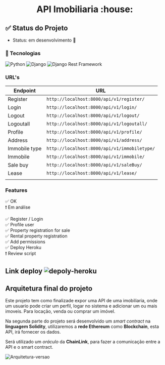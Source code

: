 <h1 align="center"> 
   API Imobiliaria :house:
</h1>

## :white_check_mark: Status do Projeto
- Status: em desenvolvimento :construction:

 ### :link: Tecnologias

![Python](https://img.shields.io/badge/Python-v3.9.0-blue) 
![Django](https://img.shields.io/badge/Django-v3.1.2-blue) 
![Django Rest Framework](https://img.shields.io/badge/DjangoRestFramework-v3.12.1-blue)



### URL's


|    Endpoint     |                    URL                          |  
|-----------------|-------------------------------------------------|
|  Register       |  `http://localhost:8000/api/v1/register/`       |   
|  Login          |  `http://localhost:8000/api/v1/login/`          |   
|  Logout         |  `http://localhost:8000/api/v1/logout/`         |   
|  Logoutall      |  `http://localhost:8000/api/v1/logoutall/`      |   
|  Profile        |  `http://localhost:8000/api/v1/profile/`        |  
|  Address        |  `http://localhost:8000/api/v1/address/`        |   
|  Immobile type  |  `http://localhost:8000/api/v1/immobiletype/`   |
|  Immobile       |  `http://localhost:8000/api/v1/immobile/`       | 
|  Sale buy       |  `http://localhost:8000/api/v1/saleBuy/`        |
|  Lease          |  `http://localhost:8000/api/v1/lease/`          |
|                 |                                                 |



### Features

:white_check_mark: OK <br>
:heavy_exclamation_mark: Em análise <br>

:white_check_mark: Register / Login  <br>
:white_check_mark: Profile user  <br>
:white_check_mark: Property registration for sale  <br>
:white_check_mark: Rental property registration  <br>
:white_check_mark: Add permissions  <br>
:white_check_mark: Deploy Heroku  <br>
:heavy_exclamation_mark: Review script  <br>



## Link deploy ![depoly-heroku](https://apimobiliaria.herokuapp.com/)



## Arquitetura final do projeto

Este projeto tem como finalizade expor uma API de uma imobiliaria, onde um usuario pode criar um perfil,
logar no sistema e adicionar um ou mais imoveis. Para locação, venda ou comprar um imóvel.

Na segunda parte do projeto será desenvolvido um *smart contract* na **linguagem Solidity**, utilizaremos a **rede Ethereum** como **Blockchain**, esta API, irá fornecer os dados. 

Será utilizado um *oráculo* da **ChainLink**, para fazer a comunicação entre a API e o smart contract.


![Arquitetura-versao](https://user-images.githubusercontent.com/40548641/97950272-1ecc0b80-1d75-11eb-9f9b-22df00c50ab1.jpg)

